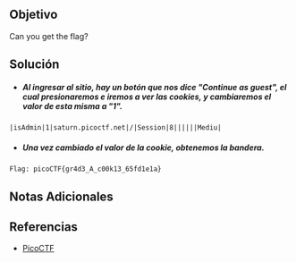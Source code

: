 ## Objetivo
Can you get the flag?
## Solución
- ##### Al ingresar al sitio, hay un botón que nos dice "Continue as guest", el cual presionaremos e iremos a ver las cookies, y cambiaremos el valor de esta misma a "1".
```
|isAdmin|1|saturn.picoctf.net|/|Session|8||||||Mediu|
```

- ##### Una vez cambiado el valor de la cookie, obtenemos la bandera.
```
Flag: picoCTF{gr4d3_A_c00k13_65fd1e1a}
```
## Notas Adicionales
## Referencias
- [PicoCTF](https://play.picoctf.org)